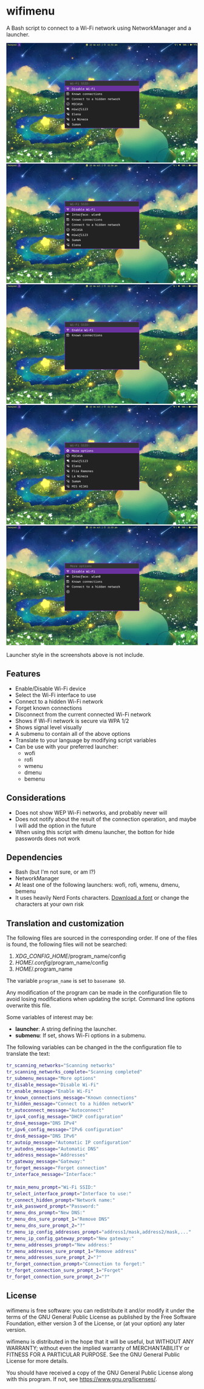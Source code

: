 # wifimenu

A Bash script to connect to a Wi-Fi network using NetworkManager and a launcher.

![img-networks.png](./Previews/img-networks.png)
![img-networks2.png](./Previews/img-networks2.png)
![img-enable.png](./Previews/img-enable.png)
![img-more.png](./Previews/img-more.png)
![img-submenu.png](./Previews/img-submenu.png)

Launcher style in the screenshots above is not include.

## Features

- Enable/Disable Wi-Fi device
- Select the Wi-Fi interface to use
- Connect to a hidden Wi-Fi network
- Forget known connections
- Disconnect from the current connected Wi-Fi network
- Shows if Wi-Fi network is secure via WPA 1/2
- Shows signal level visually
- A submenu to contain all of the above options
- Translate to your language by modifying script variables
- Can be use with your preferred launcher:
	- wofi
	- rofi
	- wmenu
	- dmenu
	- bemenu

## Considerations

- Does not show WEP Wi-Fi networks, and probably never will
- Does not notify about the result of the connection operation, and maybe I will add the option in the future
- When using this script with dmenu launcher, the botton for hide passwords does not work

## Dependencies

- Bash (but I'm not sure, or am I?)
- NetworkManager
- At least one of the following launchers: wofi, rofi, wmenu, dmenu, bemenu
- It uses heavily Nerd Fonts characters. [Download a font](https://www.nerdfonts.com/) or change the characters at your own risk

## Translation and customization

The following files are sourced in the corresponding order. If one of the files is found, the following files will not be searched:

1. $XDG\_CONFIG\_HOME/$program\_name/config
2. $HOME/.config/$program\_name/config
3. $HOME/.$program\_name

The variable `program_name` is set to `basename $0`.

Any modification of the program can be made in the configuration file to avoid losing modifications when updating the script.
Command line options overwrite this file.

Some variables of interest may be:

- **launcher**: A string defining the launcher.
- **submenu**: If set, shows Wi-Fi options in a submenu.

The following variables can be changed in the the configuration file to translate the text:

```bash
tr_scanning_networks="Scanning networks"
tr_scanning_networks_complete="Scanning completed"
tr_submenu_message="More options"
tr_disable_message="Disable Wi-Fi"
tr_enable_message="Enable Wi-Fi"
tr_known_connections_message="Known connections"
tr_hidden_message="Connect to a hidden network"
tr_autoconnect_message="Autoconnect"
tr_ipv4_config_message="DHCP configuration"
tr_dns4_message="DNS IPv4"
tr_ipv6_config_message="IPv6 configuration"
tr_dns6_message="DNS IPv6"
tr_autoip_message="Automatic IP configuration"
tr_autodns_message="Automatic DNS"
tr_address_message="Addresses"
tr_gateway_message="Gateway:"
tr_forget_message="Forget connection"
tr_interface_message="Interface:"

tr_main_menu_prompt="Wi-Fi SSID:"
tr_select_interface_prompt="Interface to use:"
tr_connect_hidden_prompt="Network name:"
tr_ask_password_prompt="Password:"
tr_menu_dns_prompt="New DNS:"
tr_menu_dns_sure_prompt_1="Remove DNS"
tr_menu_dns_sure_prompt_2="?"
tr_menu_ip_config_addresses_prompt="address1/mask,address2/mask,..."
tr_menu_ip_config_gateway_prompt="New gateway:"
tr_menu_addresses_prompt="New address:"
tr_menu_addresses_sure_prompt_1="Remove address"
tr_menu_addresses_sure_prompt_2="?"
tr_forget_connection_prompt="Connection to forget:"
tr_forget_connection_sure_prompt_1="Forget"
tr_forget_connection_sure_prompt_2="?"
```

## License

wifimenu is free software: you can redistribute it and/or modify it under the terms of the GNU General Public License as published by the Free Software Foundation, either version 3 of the License, or (at your option) any later version.

wifimenu is distributed in the hope that it will be useful, but WITHOUT ANY WARRANTY; without even the implied warranty of MERCHANTABILITY or FITNESS FOR A PARTICULAR PURPOSE. See the GNU General Public License for more details.
 
You should have received a copy of the GNU General Public License along with this program. If not, see <https://www.gnu.org/licenses/>.
